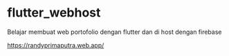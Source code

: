 # flutter_webhost

Belajar membuat web portofolio dengan flutter dan di host dengan firebase

https://randyprimaputra.web.app/

